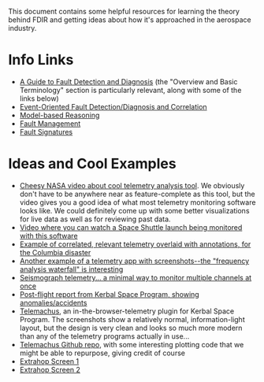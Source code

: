 This document contains some helpful resources for learning the theory behind FDIR and getting ideas about how it's approached in the aerospace industry.

# Info Links

- [A Guide to Fault Detection and Diagnosis](http://www.gregstanleyandassociates.com/whitepapers/FaultDiagnosis/faultdiagnosis.htm) (the "Overview and Basic Terminology" section is particularly relevant, along with some of the links below)
- [Event-Oriented Fault Detection/Diagnosis and Correlation](http://www.gregstanleyandassociates.com/whitepapers/FaultDiagnosis/Event-Oriented/event-oriented.htm)
- [Model-based Reasoning](http://www.gregstanleyandassociates.com/whitepapers/FaultDiagnosis/Model-Based-Reasoning/model-based-reasoning.htm)
- [Fault Management](http://www.gregstanleyandassociates.com/whitepapers/FaultDiagnosis/Fault-Management/fault-management.htm)
- [Fault Signatures](http://www.gregstanleyandassociates.com/whitepapers/FaultDiagnosis/Fault-Signatures/fault-signatures.htm)

# Ideas and Cool Examples

- [Cheesy NASA video about cool telemetry analysis tool](https://www.youtube.com/watch?t=11&v=22hfUd7NCSE). We obviously don't have to be anywhere near as feature-complete as this tool, but the video gives you a good idea of what most telemetry monitoring software looks like. We could definitely come up with some better visualizations for live data as well as for reviewing past data.
- [Video where you can watch a Space Shuttle launch being monitored with this software](https://www.youtube.com/watch?t=62&v=R8QmL1pyUSo)
- [Example of correlated, relevant telemetry overlaid with annotations, for the Columbia disaster](http://www.cbsnews.com/network/news/space/107/rw_107photos/cabin_graph.jpg)
- [Another example of a telemetry app with screenshots--the "frequency analysis waterfall" is interesting](http://www.rotadata.com/pages/news/Rotadata-Telemetry-Data-Software.php)
- [Seismograph telemetry... a minimal way to monitor multiple channels at once](https://seismo.berkeley.edu/annual_report/ar01_02/img63.gif)
- [Post-flight report from Kerbal Space Program, showing anomalies/accidents](http://i.imgur.com/oOtd6Fq.jpg)
- [Telemachus](http://forum.kerbalspaceprogram.com/threads/24594-0-25-(2014-10-12)-Telemachus-%E2%80%93-Telemetry-and-Flight-Control-in-the-Web-Browser), an in-the-browser-telemetry plugin for Kerbal Space Program. The screenshots show a relatively normal, information-light layout, but the design is very clean and looks so much more modern than any of the telemetry programs actually in use...
- [Telemachus Github repo](https://github.com/richardbunt/Telemachus), with some interesting plotting code that we might be able to repurpose, giving credit of course
- [Extrahop Screen 1](https://tctechcrunch2011.files.wordpress.com/2014/05/web-0.png?w=1024&h=545)
- [Extrahop Screen 2](https://tctechcrunch2011.files.wordpress.com/2014/05/web-0.png?w=1024&h=545)
